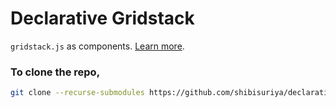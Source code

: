 # Declarative Gridstack

`gridstack.js` as components. [Learn more](https://shibisuriya.github.io/declarative-gridstack/).

### To clone the repo,

```bash
git clone --recurse-submodules https://github.com/shibisuriya/declarative-gridstack
```
